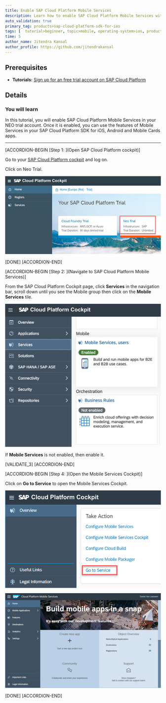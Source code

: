 ```yaml
---
title: Enable SAP Cloud Platform Mobile Services
description: Learn how to enable SAP Cloud Platform Mobile Services within a trial SAP Cloud Platform account and how to open the Mobile Services cockpit.
auto_validation: true
primary_tag: products>sap-cloud-platform-sdk-for-ios
tags: [  tutorial>beginner, topic>mobile, operating-system>ios, products>sap-cloud-platform, products>sap-cloud-platform-sdk-for-ios, products>sap-cloud-platform-sdk-for-android, products>sap-mobile-cards ]
time: 5
author_name: Jitendra Kansal
author_profile: https://github.com/jitendrakansal
---
```

## Prerequisites  
 - **Tutorials:** [Sign up for an free trial account on SAP Cloud Platform](hcp-create-trial-account.html)

## Details
### You will learn  
In this tutorial, you will enable SAP Cloud Platform Mobile Services in your NEO trial account.  Once it is enabled, you can use the features of Mobile Services in your SAP Cloud Platform SDK for iOS, Android and Mobile Cards apps.

---

[ACCORDION-BEGIN [Step 1: ](Open SAP Cloud Platform cockpit)]

Go to your [SAP Cloud Platform cockpit](https://account.hanatrial.ondemand.com) and log on.

Click on Neo Trial.

![Neo Trial](neo-trial.png)

[DONE]
[ACCORDION-END]

[ACCORDION-BEGIN [Step 2: ](Navigate to SAP Cloud Platform Mobile Services)]

From the SAP Cloud Platform Cockpit page, click **Services** in the navigation bar, scroll down until you see the Mobile group then click on the **Mobile Services** tile.

![Mobile Group](mobile-group.png)

If **Mobile Services** is not enabled, then enable it.

[VALIDATE_3]
[ACCORDION-END]

[ACCORDION-BEGIN [Step 4: ](Open the Mobile Services Cockpit)]

Click on **Go to Service** to open the Mobile Services Cockpit.

![Go to Service](go-to-service.png)

![Mobile Services Cockpit](management-cockpit.png)

[DONE]
[ACCORDION-END]

